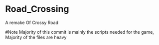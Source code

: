 # Road_Crossing
A remake Of Crossy Road

#Note
Majority of this commit is mainly the scripts needed for the game, Majority of the files are heavy
